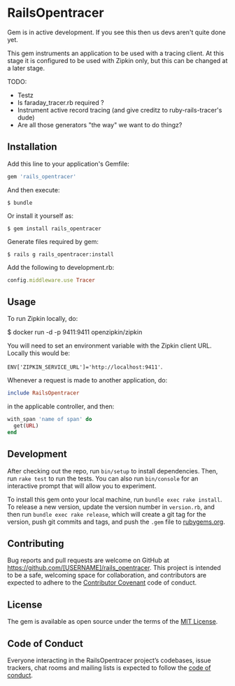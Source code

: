 # RailsOpentracer

Gem is in active development. If you see this then us devs aren't quite done yet.

This gem instruments an application to be used with a tracing client. At this stage it is configured to be used with Zipkin only, but
this can be changed at a later stage.

TODO:
- Testz
- Is faraday_tracer.rb required ?
- Instrument active record tracing (and give creditz to ruby-rails-tracer's dude)
- Are all those generators "the way" we want to do thingz?

## Installation

Add this line to your application's Gemfile:

```ruby
gem 'rails_opentracer'
```

And then execute:

    $ bundle

Or install it yourself as:

    $ gem install rails_opentracer

Generate files required by gem:

    $ rails g rails_opentracer:install

Add the following to development.rb:

```ruby
config.middleware.use Tracer
```

## Usage

To run Zipkin locally, do:

  $ docker run -d -p 9411:9411 openzipkin/zipkin

You will need to set an environment variable with the Zipkin client URL. Locally this would be:

`ENV['ZIPKIN_SERVICE_URL']='http://localhost:9411'`.

Whenever a request is made to another application, do:

```ruby
include RailsOpentracer
```

in the applicable controller, and then:

```ruby
with_span 'name of span' do
  get(URL)
end
```



## Development

After checking out the repo, run `bin/setup` to install dependencies. Then, run `rake test` to run the tests. You can also run `bin/console` for an interactive prompt that will allow you to experiment.

To install this gem onto your local machine, run `bundle exec rake install`. To release a new version, update the version number in `version.rb`, and then run `bundle exec rake release`, which will create a git tag for the version, push git commits and tags, and push the `.gem` file to [rubygems.org](https://rubygems.org).

## Contributing

Bug reports and pull requests are welcome on GitHub at https://github.com/[USERNAME]/rails_opentracer. This project is intended to be a safe, welcoming space for collaboration, and contributors are expected to adhere to the [Contributor Covenant](http://contributor-covenant.org) code of conduct.

## License

The gem is available as open source under the terms of the [MIT License](http://opensource.org/licenses/MIT).

## Code of Conduct

Everyone interacting in the RailsOpentracer project’s codebases, issue trackers, chat rooms and mailing lists is expected to follow the [code of conduct](https://github.com/[USERNAME]/rails_opentracer/blob/master/CODE_OF_CONDUCT.md).
